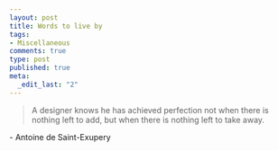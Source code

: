 ```yaml
--- 
layout: post
title: Words to live by
tags: 
- Miscellaneous
comments: true
type: post
published: true
meta: 
  _edit_last: "2"
---
```

<blockquote>A designer knows he has achieved perfection not when there is nothing left to add, but when there is nothing left to take away.</blockquote>
- Antoine de Saint-Exupery
